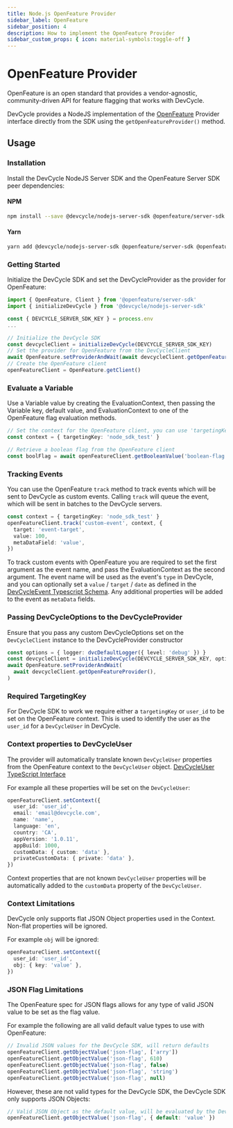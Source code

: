 ```yaml
---
title: Node.js OpenFeature Provider
sidebar_label: OpenFeature
sidebar_position: 4
description: How to implement the OpenFeature Provider
sidebar_custom_props: { icon: material-symbols:toggle-off }
---
```


# OpenFeature Provider

OpenFeature is an open standard that provides a vendor-agnostic, community-driven API for feature flagging that works with DevCycle.

DevCycle provides a NodeJS implementation of the [OpenFeature](https://openfeature.dev/) Provider interface
directly from the SDK using the `getOpenFeatureProvider()` method.

## Usage

### Installation

Install the DevCycle NodeJS Server SDK and the OpenFeature Server SDK peer dependencies:

#### NPM

[//]: # (wizard-install-start)

```bash
npm install --save @devcycle/nodejs-server-sdk @openfeature/server-sdk @openfeature/core
```

[//]: # (wizard-install-end)

#### Yarn

```bash
yarn add @devcycle/nodejs-server-sdk @openfeature/server-sdk @openfeature/core
```

### Getting Started

[//]: # 'wizard-initialize-start'

Initialize the DevCycle SDK and set the DevCycleProvider as the provider for OpenFeature:

```typescript
import { OpenFeature, Client } from '@openfeature/server-sdk'
import { initializeDevCycle } from '@devcycle/nodejs-server-sdk'

const { DEVCYCLE_SERVER_SDK_KEY } = process.env
...

// Initialize the DevCycle SDK
const devcycleClient = initializeDevCycle(DEVCYCLE_SERVER_SDK_KEY)
// Set the provider for OpenFeature from the DevCycleClient
await OpenFeature.setProviderAndWait(await devcycleClient.getOpenFeatureProvider())
// Create the OpenFeature client
openFeatureClient = OpenFeature.getClient()
```

[//]: # 'wizard-initialize-end'

### Evaluate a Variable

[//]: # 'wizard-evaluate-start'

Use a Variable value by creating the EvaluationContext, then passing the Variable key, default value, and EvaluationContext to one of the OpenFeature flag evaluation methods.

```typescript
// Set the context for the OpenFeature client, you can use 'targetingKey' or 'user_id'
const context = { targetingKey: 'node_sdk_test' }

// Retrieve a boolean flag from the OpenFeature client
const boolFlag = await openFeatureClient.getBooleanValue('boolean-flag', false, context)
```

[//]: # 'wizard-evaluate-end'

### Tracking Events

You can use the OpenFeature `track` method to track events which will be sent to DevCycle as custom events. Calling `track` will queue the event, which will be sent in batches to the DevCycle servers.

```typescript
const context = { targetingKey: 'node_sdk_test' }
openFeatureClient.track('custom-event', context, {
  target: 'event-target',
  value: 100,
  metaDataField: 'value',
})
```

To track custom events with OpenFeature you are required to set the first argument as the event name, and pass the EvaluationContext as the second argument. The event name will be used as the event's `type` in DevCycle, and you can optionally set a `value` / `target` / `date` as defined in the [DevCycleEvent Typescript Schema](https://github.com/search?q=repo%3ADevCycleHQ%2Fjs-sdks+export+interface+DevCycleEvent+language%3ATypeScript+path%3A*types.ts&type=code). Any additional properties will be added to the event as `metaData` fields.

### Passing DevCycleOptions to the DevCycleProvider

Ensure that you pass any custom DevCycleOptions set on the `DevCycleClient` instance to the DevCycleProvider constructor

```typescript
const options = { logger: dvcDefaultLogger({ level: 'debug' }) }
const devcycleClient = initializeDevCycle(DEVCYCLE_SERVER_SDK_KEY, options)
await OpenFeature.setProviderAndWait(
  await devcycleClient.getOpenFeatureProvider(),
)
```

### Required TargetingKey

For DevCycle SDK to work we require either a `targetingKey` or `user_id` to be set on the OpenFeature context.
This is used to identify the user as the `user_id` for a `DevCycleUser` in DevCycle.

### Context properties to DevCycleUser

The provider will automatically translate known `DevCycleUser` properties from the OpenFeature context to the `DevCycleUser` object.
[DevCycleUser TypeScript Interface](https://github.com/DevCycleHQ/js-sdks/blob/main/sdk/nodejs/src/models/user.ts#L16)

For example all these properties will be set on the `DevCycleUser`:

```typescript
openFeatureClient.setContext({
  user_id: 'user_id',
  email: 'email@devcycle.com',
  name: 'name',
  language: 'en',
  country: 'CA',
  appVersion: '1.0.11',
  appBuild: 1000,
  customData: { custom: 'data' },
  privateCustomData: { private: 'data' },
})
```

Context properties that are not known `DevCycleUser` properties will be automatically
added to the `customData` property of the `DevCycleUser`.

### Context Limitations

DevCycle only supports flat JSON Object properties used in the Context. Non-flat properties will be ignored.

For example `obj` will be ignored:

```typescript
openFeatureClient.setContext({
  user_id: 'user_id',
  obj: { key: 'value' },
})
```

### JSON Flag Limitations

The OpenFeature spec for JSON flags allows for any type of valid JSON value to be set as the flag value.

For example the following are all valid default value types to use with OpenFeature:

```typescript
// Invalid JSON values for the DevCycle SDK, will return defaults
openFeatureClient.getObjectValue('json-flag', ['arry'])
openFeatureClient.getObjectValue('json-flag', 610)
openFeatureClient.getObjectValue('json-flag', false)
openFeatureClient.getObjectValue('json-flag', 'string')
openFeatureClient.getObjectValue('json-flag', null)
```

However, these are not valid types for the DevCycle SDK, the DevCycle SDK only supports JSON Objects:

```typescript
// Valid JSON Object as the default value, will be evaluated by the DevCycle SDK
openFeatureClient.getObjectValue('json-flag', { default: 'value' })
```
